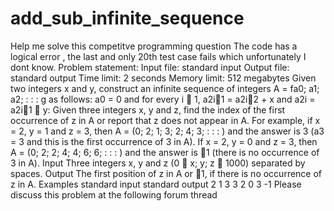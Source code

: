 # add_sub_infinite_sequence
Help me solve this competitve programming question
The code has a logical error , the last and only 20th test case fails 
which unfortunately I dont know.
Problem statement:
Input file: standard input
Output file: standard output
Time limit: 2 seconds
Memory limit: 512 megabytes
Given two integers x and y, construct an infinite sequence of integers A = fa0; a1; a2; : : : g as
follows: a0 = 0 and for every i  1, a2i􀀀1 = a2i􀀀2 + x and a2i = a2i􀀀1 􀀀 y:
Given three integers x, y and z, find the index of the first occurrence of z in A or report that z
does not appear in A.
For example, if x = 2, y = 1 and z = 3, then A = (0; 2; 1; 3; 2; 4; 3; : : : ) and the answer is 3 (a3 = 3
and this is the first occurrence of 3 in A). If x = 2, y = 0 and z = 3, then A = (0; 2; 2; 4; 4; 6; 6; : : : )
and the answer is 􀀀1 (there is no occurrence of 3 in A).
Input
Three integers x, y and z (0  x; y; z  1000) separated by spaces.
Output
The first position of z in A or 􀀀1, if there is no occurrence of z in A.
Examples
standard input standard output
2 1 3 3
2 0 3 -1
Please discuss this problem at the following forum thread
